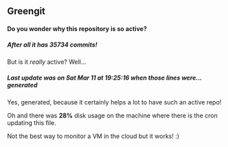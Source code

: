 ## Greengit

#### Do you wonder why this repository is so active?

##### After all it has 35734 commits!

But is it *really* active? Well...

##### Last update was on Sat Mar 11 at 19:25:16 when those lines were... generated

Yes, generated, because it certainly helps a lot to have such an active repo!

Oh and there was **28%** disk usage on the machine
where there is the cron updating this file.

Not the best way to monitor a VM in the cloud but it works! :)
